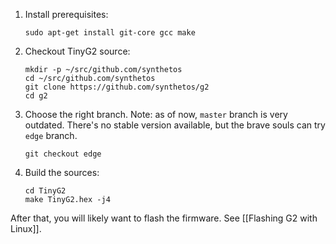 1. Install prerequisites:

    ```sudo apt-get install git-core gcc make```

2. Checkout TinyG2 source:
    ```
    mkdir -p ~/src/github.com/synthetos
    cd ~/src/github.com/synthetos
    git clone https://github.com/synthetos/g2
    cd g2

3. Choose the right branch.
    Note: as of now, ```master``` branch is very outdated. There's no stable version available, but the brave souls can try ```edge``` branch.
    
    ```git checkout edge```

4. Build the sources:

    ```
    cd TinyG2
    make TinyG2.hex -j4
    ```

After that, you will likely want to flash the firmware. See [[Flashing G2 with Linux]].